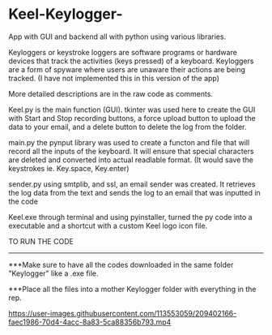 # Keel-Keylogger-
App with GUI and backend all with python using various libraries.

Keyloggers or keystroke loggers are software programs or hardware devices that track the activities (keys pressed) of a keyboard. 
Keyloggers are a form of spyware where users are unaware their actions are being tracked. (I have not implemented this in this version of the app)

More detailed descriptions are in the raw code as comments. 

Keel.py is the main function (GUI). 
  tkinter was used here to create the GUI with Start and Stop recording buttons, a force upload button to upload the data to your email, and a delete button to delete 
  the log from the folder. 
  
main.py
  the pynput library was used to create a functon and file that will record all the inputs of the keyboard. It will ensure that special characters are deleted and 
  converted into actual readlable format. (It would save the keystrokes ie. Key.space, Key.enter)
  
sender.py
  using smtplib, and ssl, an email sender was created. It retrieves the log data from the text and sends the log to an email that was inputted in the code
  
Keel.exe
  through terminal and using pyinstaller, turned the py code into a executable and a shortcut with a custom Keel logo icon file.


TO RUN THE CODE
_________________________________________________________________________________________________________________________________________________________________________

***Make sure to have all the codes downloaded in the same folder "Keylogger" like a .exe file. 

***Place all the files into a mother Keylogger folder with everything in the rep. 



https://user-images.githubusercontent.com/113553059/209402166-faec1986-70d4-4acc-8a83-5ca88356b793.mp4

